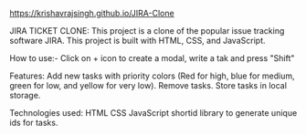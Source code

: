 https://krishavrajsingh.github.io/JIRA-Clone

JIRA TICKET CLONE:
This project is a clone of the popular issue tracking software JIRA. This project is built with HTML, CSS, and JavaScript.

How to use:-
Click on + icon to create a modal, write a tak and press "Shift"

Features:
Add new tasks with priority colors (Red for high, blue for medium, green for low, and yellow for very low).
Remove tasks.
Store tasks in local storage.

Technologies used:
HTML
CSS
JavaScript
shortid library to generate unique ids for tasks.
